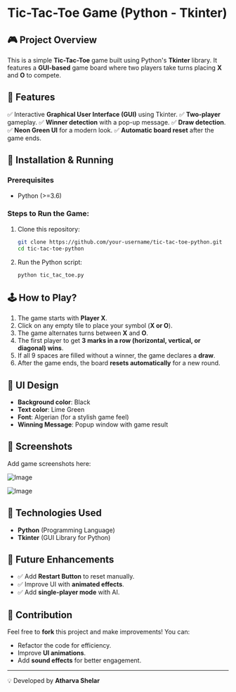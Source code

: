 # Tic-Tac-Toe Game (Python - Tkinter)

## 🎮 Project Overview
This is a simple **Tic-Tac-Toe** game built using Python's **Tkinter** library. It features a **GUI-based** game board where two players take turns placing **X** and **O** to compete.

## 📌 Features
✅ Interactive **Graphical User Interface (GUI)** using Tkinter.
✅ **Two-player** gameplay.
✅ **Winner detection** with a pop-up message.
✅ **Draw detection**.
✅ **Neon Green UI** for a modern look.
✅ **Automatic board reset** after the game ends.

## 🔧 Installation & Running
### Prerequisites
- Python (>=3.6)

### Steps to Run the Game:
1. Clone this repository:
   ```bash
   git clone https://github.com/your-username/tic-tac-toe-python.git
   cd tic-tac-toe-python
   ```
2. Run the Python script:
   ```bash
   python tic_tac_toe.py
   ```

## 🕹 How to Play?
1. The game starts with **Player X**.
2. Click on any empty tile to place your symbol (**X or O**).
3. The game alternates turns between **X** and **O**.
4. The first player to get **3 marks in a row (horizontal, vertical, or diagonal) wins**.
5. If all 9 spaces are filled without a winner, the game declares a **draw**.
6. After the game ends, the board **resets automatically** for a new round.

## 🎨 UI Design
- **Background color**: Black
- **Text color**: Lime Green
- **Font**: Algerian (for a stylish game feel)
- **Winning Message**: Popup window with game result

## 📸 Screenshots
Add game screenshots here:

![Image](https://github.com/user-attachments/assets/692e9dfe-775e-4307-9688-fc2d530b1aca)

![Image](https://github.com/user-attachments/assets/88a8472e-d9b3-47f2-ac51-4c57b14042ba)

## 📜 Technologies Used
- **Python** (Programming Language)
- **Tkinter** (GUI Library for Python)

## 🚀 Future Enhancements
- ✅ Add **Restart Button** to reset manually.
- ✅ Improve UI with **animated effects**.
- ✅ Add **single-player mode** with AI.

## 🤝 Contribution
Feel free to **fork** this project and make improvements! You can:
- Refactor the code for efficiency.
- Improve **UI animations**.
- Add **sound effects** for better engagement.
---
💡 Developed by **Atharva Shelar**

